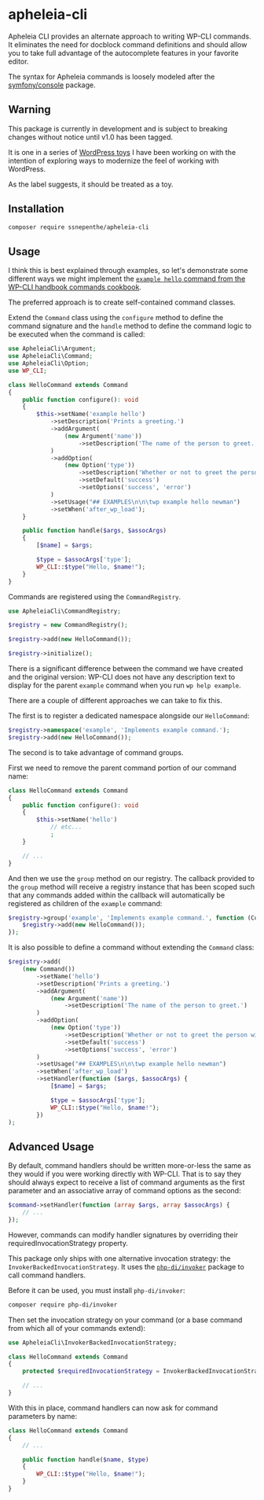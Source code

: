 # apheleia-cli

Apheleia CLI provides an alternate approach to writing WP-CLI commands. It eliminates the need for docblock command definitions and should allow you to take full advantage of the autocomplete features in your favorite editor.

The syntax for Apheleia commands is loosely modeled after the [symfony/console](https://github.com/symfony/console) package.

## Warning

This package is currently in development and is subject to breaking changes without notice until v1.0 has been tagged.

It is one in a series of [WordPress toys](https://github.com/ssnepenthe?tab=repositories&q=topic%3Atoy+topic%3Awordpress&type=&language=&sort=) I have been working on with the intention of exploring ways to modernize the feel of working with WordPress.

As the label suggests, it should be treated as a toy.

## Installation

```sh
composer require ssnepenthe/apheleia-cli
```

## Usage

I think this is best explained through examples, so let's demonstrate some different ways we might implement the [`example hello` command from the WP-CLI handbook commands cookbook](https://make.wordpress.org/cli/handbook/guides/commands-cookbook/#annotating-with-phpdoc).

The preferred approach is to create self-contained command classes.

Extend the `Command` class using the `configure` method to define the command signature and the `handle` method to define the command logic to be executed when the command is called:

```php
use ApheleiaCli\Argument;
use ApheleiaCli\Command;
use ApheleiaCli\Option;
use WP_CLI;

class HelloCommand extends Command
{
    public function configure(): void
    {
        $this->setName('example hello')
            ->setDescription('Prints a greeting.')
            ->addArgument(
                (new Argument('name'))
                    ->setDescription('The name of the person to greet.')
            )
            ->addOption(
                (new Option('type'))
                    ->setDescription('Whether or not to greet the person with success or error.')
                    ->setDefault('success')
                    ->setOptions('success', 'error')
            )
            ->setUsage("## EXAMPLES\n\n\twp example hello newman")
            ->setWhen('after_wp_load');
    }

    public function handle($args, $assocArgs)
    {
        [$name] = $args;

        $type = $assocArgs['type'];
        WP_CLI::$type("Hello, $name!");
    }
}
```

Commands are registered using the `CommandRegistry`.

```php
use ApheleiaCli\CommandRegistry;

$registry = new CommandRegistry();

$registry->add(new HelloCommand());

$registry->initialize();
```

There is a significant difference between the command we have created and the original version: WP-CLI does not have any description text to display for the parent `example` command when you run `wp help example`.

There are a couple of different approaches we can take to fix this.

The first is to register a dedicated namespace alongside our `HelloCommand`:

```php
$registry->namespace('example', 'Implements example command.');
$registry->add(new HelloCommand());
```

The second is to take advantage of command groups.

First we need to remove the parent command portion of our command name:

```php
class HelloCommand extends Command
{
    public function configure(): void
    {
        $this->setName('hello')
            // etc...
            ;
    }

    // ...
}
```

And then we use the `group` method on our registry. The callback provided to the `group` method will receive a registry instance that has been scoped such that any commands added within the callback will automatically be registered as children of the `example` command:

```php
$registry->group('example', 'Implements example command.', function (CommandRegistry $registry) {
    $registry->add(new HelloCommand());
});
```

It is also possible to define a command without extending the `Command` class:

```php
$registry->add(
    (new Command())
        ->setName('hello')
        ->setDescription('Prints a greeting.')
        ->addArgument(
            (new Argument('name'))
                ->setDescription('The name of the person to greet.')
        )
        ->addOption(
            (new Option('type'))
                ->setDescription('Whether or not to greet the person with success or error.')
                ->setDefault('success')
                ->setOptions('success', 'error')
        )
        ->setUsage("## EXAMPLES\n\n\twp example hello newman")
        ->setWhen('after_wp_load')
        ->setHandler(function ($args, $assocArgs) {
            [$name] = $args;

            $type = $assocArgs['type'];
            WP_CLI::$type("Hello, $name!");
        })
);
```

## Advanced Usage

By default, command handlers should be written more-or-less the same as they would if you were working directly with WP-CLI. That is to say they should always expect to receive a list of command arguments as the first parameter and an associative array of command options as the second:

```php
$command->setHandler(function (array $args, array $assocArgs) {
    // ...
});
```

However, commands can modify handler signatures by overriding their requiredInvocationStrategy property.

This package only ships with one alternative invocation strategy: the `InvokerBackedInvocationStrategy`. It uses the [`php-di/invoker`](https://github.com/php-di/invoker) package to call command handlers.

Before it can be used, you must install `php-di/invoker`:

```sh
composer require php-di/invoker
```

Then set the invocation strategy on your command (or a base command from which all of your commands extend):

```php
use ApheleiaCli\InvokerBackedInvocationStrategy;

class HelloCommand extends Command
{
    protected $requiredInvocationStrategy = InvokerBackedInvocationStrategy::class;

    // ...
}
```

With this in place, command handlers can now ask for command parameters by name:

```php
class HelloCommand extends Command
{
    // ...

    public function handle($name, $type)
    {
        WP_CLI::$type("Hello, $name!");
    }
}
```
